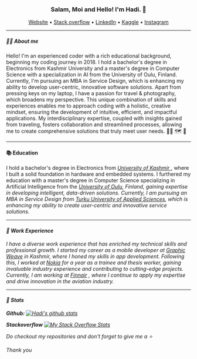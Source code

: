 <h3 align="center">Salam, Moi and Hello! I'm Hadi. 👋</h3>

<p align="center">
  <a href="http://hadi-mir.web.app/" target='_blank'>Website</a> •
  <a href="https://stackoverflow.com/users/9920947/hadi-mir?tab=profile" target='_blank'>Stack overflow</a> •
  <a href="https://www.linkedin.com/in/hadi-mir/" target='_blank'>LinkedIn</a> • 
  <a href="https://www.kaggle.com/hadimir" target='_blank'>Kaggle</a> • 
  <a href='https://www.instagram.com/hadi_mir/' target='_blank'>Instagram </a>
</p>

---

##### 🙋‍♂️ About me
<p> Hello! I'm an experienced coder with a rich educational background, beginning my coding journey in 2018. I hold a bachelor's degree in Electronics from Kashmir University and a master's degree in Computer Science with a specialization in AI from the University of Oulu, Finland. Currently, I'm pursuing an MBA in Service Design, which is enhancing my ability to develop user-centric, innovative software solutions. Apart from pressing keys on my laptop, I have a passion for travel & photography, which broadens my perspective. This unique combination of skills and experiences enables me to approach coding with a holistic, creative mindset, ensuring the development of intuitive, efficient, and impactful applications. My interdisciplinary expertise, coupled with insights gained from traveling, fosters collaboration and streamlined processes, allowing me to create comprehensive solutions that truly meet user needs.  👨‍💻 🗺️ 📸
</p>

---

#### 📚 Education
<p>  
I hold a bachelor's degree in Electronics from <a href="https://www.kashmiruniversity.net/"> <i> University of Kashmir</i> </a>, where I built a solid foundation in hardware and embedded systems. I furthered my education with a master's degree in Computer Science specializing in Artificial Intelligence from the <a href="https://www.oulu.fi/university/"> <i> University of Oulu</a>, Finland, gaining expertise in developing intelligent, data-driven solutions. Currently, I am pursuing an MBA in Service Design from <a href="https://www.tuas.fi/en/"> <i>Turku University of Applied Sciences</a>, which is enhancing my ability to create user-centric and innovative service solutions.
</p>

---

#### 💼 Work Experience 

I have a diverse work experience that has enriched my technical skills and professional growth. I started my career as a mobile developer at <a href="https://graphicweave.com/">Graphic Weave</a> in Kashmir, where I honed my skills in app development. Following this, I worked at <a href='https://www.nokia.com/'>Nokia</a> for a year as a trainee and thesis worker, gaining invaluable industry experience and contributing to cutting-edge projects. Currently, I am working at <a href='https://www.finnair.com/fi-en'>Finnair</a> , where I continue to apply my expertise and drive innovation in the aviation industry.
 

---

#### 🧮 Stats

**Github:**
[![Hadi's github stats](https://github-readme-stats.vercel.app/api?username=hadimir22&hide=prs&count_private=true&show_icons=true&theme=radical)](https://github.com/hadimir22/github-readme-stats)

**Stackoverflow**
[![My Stack Overflow Stats](https://so-stats-kurt-liao.vercel.app/api?user=9920947)](https://github.com/kurt-liao/so-stats)


<p>Do checkout my repositories and don't forget to give me a ⭐ </p>
<p>Thank you </p>

